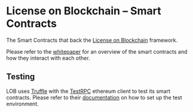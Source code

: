 # License on Blockchain – Smart Contracts

The Smart Contracts that back the [License on Blockchain](https://github.com/license-on-blockchain) framework. 

Please refer to the [whitepaper](https://github.com/licence-on-blockchain/whitepaper) for an overview of the smart contracts and how they interact with each other.

## Testing

LOB uses [Truffle](http://truffleframework.com) with the [TestRPC](https://github.com/ethereumjs/testrpc) ethereum client to test its smart contracts. Please refer to their [documentation](http://truffleframework.com/docs/getting_started/installation) on how to set up the test environment.
